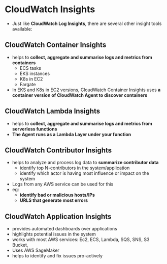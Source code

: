 

# CloudWatch Insights

- Just like **CloudWatch Log Insights**, there are several other insight tools available:



## CloudWatch Container Insights

- helps to **collect, aggregate and summarise logs and metrics from containers**
	- ECS tasks
	- EKS instances
	- K8s in EC2
	- Fargate
- In EKS and K8s in EC2 versions, CloudWatch Container Insights uses **a container version of CloudWatch Agent to discover containers**


## CloudWatch Lambda Insights

- helps to **collect, aggregate and summarise logs and metrics from serverless functions**
- **The Agent runs as a Lambda Layer under your function**


## CloudWatch Contributor Insights

- helps to analyze and process log data to **summarize contributor data**
	- identify top N-contributors in the system/application
	- identify which actor is having most influence or impact on the system
- Logs from any AWS service can be used for this
- eg:
	- **identify bad or malicious hosts/IPs**
	- **URLS that generate most errors**


## CloudWatch Application Insights

- provides automated dashboards over applications
- highlights potential issues in the system
- works with most AWS services: Ec2, ECS, Lambda, SQS, SNS, S3 Bucket,
- Uses AWS SageMaker
- helps to identify and fix issues pro-actively
